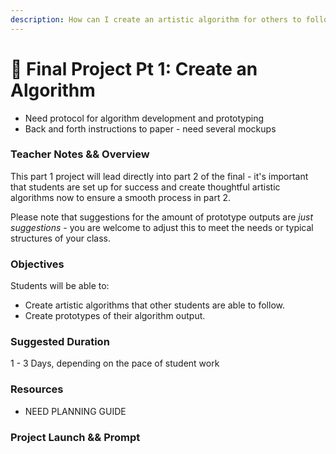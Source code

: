 ```yaml
---
description: How can I create an artistic algorithm for others to follow?
---
```


# 🎨 Final Project Pt 1: Create an Algorithm

* Need protocol for algorithm development and prototyping
* Back and forth instructions to paper - need several mockups

### Teacher Notes && Overview

This part 1 project will lead directly into part 2 of the final - it's important that students are set up for success and create thoughtful artistic algorithms now to ensure a smooth process in part 2.

Please note that suggestions for the amount of prototype outputs are _just suggestions_ - you are welcome to adjust this to meet the needs or typical structures of your class.&#x20;

### Objectives

Students will be able to:

* Create artistic algorithms that other students are able to follow.
* Create prototypes of their algorithm output.

### Suggested Duration

1 - 3 Days, depending on the pace of student work

### Resources

* NEED PLANNING GUIDE

### Project Launch && Prompt

